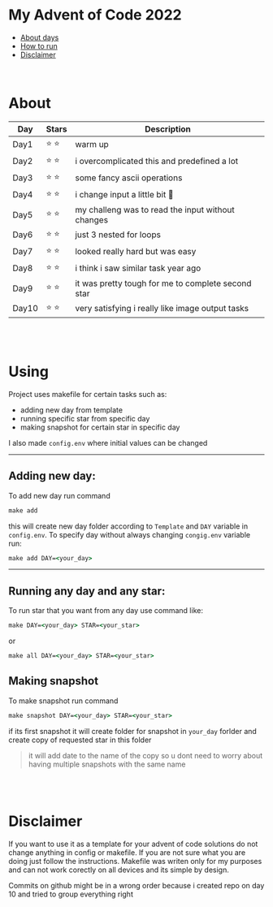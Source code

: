 # My Advent of Code 2022

- [About days](#about)
- [How to run](#using)
- [Disclaimer](#disclaimer)

<br>

# About 

| Day      | Stars | Description |
| ----------- | ----------- | ----------- |
|Day1|:star: :star:| warm up|
|Day2|:star: :star:| i overcomplicated this and predefined a lot|
|Day3|:star: :star:| some fancy ascii operations |
|Day4|:star: :star:| i change input a little bit :grimacing:|
|Day5|:star: :star:| my challeng was to read the input without changes |
|Day6|:star: :star:| just 3 nested for loops|
|Day7|:star: :star:| looked really hard but was easy|
|Day8|:star: :star:| i think i saw similar task year ago|
|Day9|:star: :star:| it was pretty tough for me to complete second star|
|Day10|:star: :star:| very satisfying i really like image output tasks|

<br>
<br>

# Using 
Project uses makefile for certain tasks such as:

- adding new day from template
- running specific star from specific day
- making snapshot for certain star in specific day

I also made `config.env` where initial values can be changed 

--- 
## Adding new day:
To add new day run command
```cmd
make add
```
this will create new day folder according to `Template` and `DAY` variable in `config.env`. To specify day without always changing `congig.env` variable run:
```cmd
make add DAY=<your_day>
```
---
## Running any day and any star:
To run star that you want from any day use command like:
```cmd
make DAY=<your_day> STAR=<your_star>
```
or
```cmd
make all DAY=<your_day> STAR=<your_star>
```
## Making snapshot
To make snapshot run command 
```cmd
make snapshot DAY=<your_day> STAR=<your_star>
```
if its first snapshot it will create folder for snapshot in `your_day` forlder and create copy of requested star in this folder 
> it will add date to the name of the copy so u dont need to worry about having multiple snapshots with the same name



<br>
<br>

# Disclaimer
If you want to use it as a template for your advent of code solutions do not change anything in config or makefile. If you are not sure what you are doing just follow the instructions. Makefile was writen only for my purposes and can not work corectly on all devices and its simple by design.

Commits on github might be in a wrong order because i created repo on day 10 and tried to group everything right